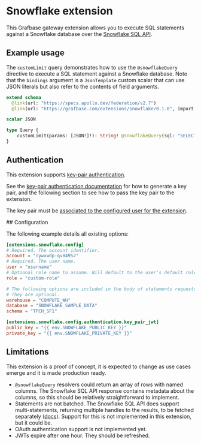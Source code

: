 # Snowflake extension

This Grafbase gateway extension allows you to execute SQL statements against a Snowflake database over the [Snowflake SQL API](https://docs.snowflake.com/en/developer-guide/sql-api/intro).

## Example usage

The `customLimit` query demonstrates how to use the `@snowflakeQuery` directive to execute a SQL statement against a Snowflake database. Note that the `bindings` argument is a `JsonTemplate` custom scalar that can use JSON literals but also refer to the contents of field arguments.

```graphql
extend schema
  @link(url: "https://specs.apollo.dev/federation/v2.7")
  @link(url: "https://grafbase.com/extensions/snowflake/0.1.0", import: ["@snowflakeQuery"])

scalar JSON

type Query {
    customLimit(params: [JSON!]!): String! @snowflakeQuery(sql: "SELECT * FROM my_table LIMIT ?", bindings: "{{ args.params }}")
}
```

## Authentication

This extension supports [key-pair authentication](https://docs.snowflake.com/en/developer-guide/sql-api/authenticating#using-key-pair-authentication).

See the [key-pair authentication documentation](https://docs.snowflake.com/en/user-guide/key-pair-auth) for how to generate a key pair, and the following section to see how to pass the key pair to the extension.

The key pair must be [associated to the configured user for the extension](https://docs.snowflake.com/en/user-guide/key-pair-auth#assign-the-public-key-to-a-snowflake-user).

## Configuration

The following example details all existing options:

```toml
[extensions.snowflake.config]
# Required. The account identifier.
account = "cywxwdp-qv84952"
# Required. The user name.
user = "username"
# Optional role name to assume. Will default to the user's default role if not specified.
role = "custom-role"

# The following options are included in the body of statements requests (https://docs.snowflake.com/en/developer-guide/sql-api/reference#label-sql-api-reference-request-headers).
# They are optional.
warehouse = "COMPUTE_WH"
database = "SNOWFLAKE_SAMPLE_DATA"
schema = "TPCH_SF1"

[extensions.snowflake.config.authentication.key_pair_jwt]
public_key = "{{ env.SNOWFLAKE_PUBLIC_KEY }}"
private_key = "{{ env.SNOWFLAKE_PRIVATE_KEY }}"
```

## Limitations

This extension is a proof of concept, it is expected to change as use cases emerge and it is made production ready.

- `@snowflakeQuery` resolvers could return an array of rows with named columns. The Snowflake SQL API response contains metadata about the columns, so this should be relatively straightforward to implement.
- Statements are not batched. The Snowflake SQL API does support multi-statements, returning multiple handles to the results, to be fetched separately ([docs](https://docs.snowflake.com/en/developer-guide/sql-api/submitting-multiple-statements)). Support for this is not implemented in this extension, but it could be.
- OAuth authentication support is not implemented yet.
- JWTs expire after one hour. They should be refreshed.
